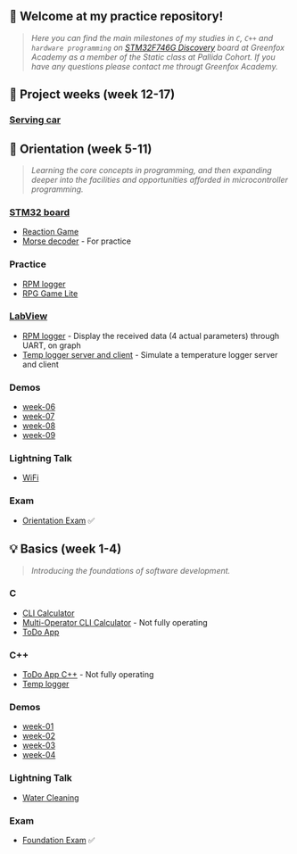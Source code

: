 ## :speech_balloon: Welcome at my practice repository!

> *Here you can find the main milestones of my studies in `C`, `C++` and `hardware programming` on [STM32F746G Discovery](http://www.st.com/en/evaluation-tools/32f746gdiscovery.html) board at Greenfox Academy
as a member of the Static class at Pallida Cohort. If you have any questions please contact me througt Greenfox Academy.*

## :construction: Project weeks (week 12-17)
### [Serving car](https://github.com/greenfox-academy/teaching-materials/tree/e4e9a897b6b6871516ff69530e8e277708422fff/team-project/hardware-static/serving-car)



## :key: Orientation (week 5-11)
> *Learning the core concepts in programming, and then expanding deeper into the facilities and opportunities afforded in microcontroller programming.*

### [STM32 board](https://github.com/greenfox-academy/paff-tm/tree/master/STM32Cube_FW_F7_V1.8.0/Projects/STM32746G-Discovery/GreenFox)
- [Reaction Game](https://github.com/greenfox-academy/paff-tm/tree/master/STM32Cube_FW_F7_V1.8.0/Projects/STM32746G-Discovery/GreenFox/reaction_game)
- [Morse decoder](https://github.com/greenfox-academy/paff-tm/tree/master/STM32Cube_FW_F7_V1.8.0/Projects/STM32746G-Discovery/GreenFox/orientation_retake) - For practice

### Practice 
- [RPM logger](https://github.com/greenfox-academy/paff-tm/tree/master/week-10/RPM_logger)
- [RPG Game Lite](https://github.com/greenfox-academy/paff-tm/tree/master/week-10/RPG_Game_lite)

### [LabView](https://github.com/greenfox-academy/paff-tm/tree/master/week-11)
- [RPM logger](https://github.com/greenfox-academy/paff-tm/blob/master/week-11/day-02/uart.vi) - Display the received data (4 actual parameters) through UART, on graph
- [Temp logger server and client](https://github.com/greenfox-academy/paff-tm/blob/master/week-11/day-04) - Simulate a temperature logger server and client

### Demos
- [week-06](https://github.com/greenfox-academy/paff-tm/blob/master/week-06/day-5/w6demo.pptx)
- [week-07](https://github.com/greenfox-academy/paff-tm/blob/master/week-07/day-5/w7demo.pptx)
- [week-08](https://github.com/greenfox-academy/paff-tm/blob/master/week-08/w8demo.pptx)
- [week-09](https://github.com/greenfox-academy/paff-tm/blob/master/week-09/w9demo.pptx)

### Lightning Talk
- [WiFi](https://github.com/greenfox-academy/paff-tm/blob/master/week-08/lt_Wifi.pptx)

### Exam 
- [Orientation Exam](https://github.com/paff-tm/static-orientation-exam-1st) :white_check_mark:



## :bulb: Basics (week 1-4)
> *Introducing the foundations of software development.*

### C
- [CLI Calculator](https://github.com/greenfox-academy/paff-tm/tree/master/week-03/CLI_calc)
- [Multi-Operator CLI Calculator](https://github.com/greenfox-academy/paff-tm/tree/master/week-03/Multi-Operator_CLI_calc) - Not fully operating
- [ToDo App](https://github.com/greenfox-academy/paff-tm/tree/master/week-04/ToDo_App)

### C++
- [ToDo App C++](https://github.com/greenfox-academy/paff-tm/tree/master/week-06/ToDo-cpp) - Not fully operating
- [Temp logger](https://github.com/greenfox-academy/paff-tm/tree/master/week-07/Temp_logger)

### Demos
- [week-01](https://github.com/greenfox-academy/paff-tm/blob/master/week-01/day-5/w1demo.pptx)
- [week-02](https://github.com/greenfox-academy/paff-tm/blob/master/week-02/day-5/w2demo.pptx)
- [week-03](https://github.com/greenfox-academy/paff-tm/blob/master/week-03/day-5/w3demo.pptx)
- [week-04](https://github.com/greenfox-academy/paff-tm/blob/master/week-04/day-4/w4demo.pptx)

### Lightning Talk
- [Water Cleaning](https://github.com/greenfox-academy/paff-tm/blob/master/week-04/lt_water.pptx)

### Exam
- [Foundation Exam](https://github.com/paff-tm/static-foundation-exam-1st) :white_check_mark:
